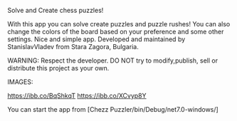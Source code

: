 

Solve and Create chess puzzles!

With this app you can solve create puzzles and puzzle rushes! You can also change the colors of the board based on your preference and some other settings. Nice and simple app. Developed and maintained by StanislavVladev from Stara Zagora, Bulgaria.

WARNING: Respect the developer. DO NOT try to modify,publish, sell or distribute this project as your own.

IMAGES:

https://ibb.co/BqShkqT https://ibb.co/XCvyp8Y

You can start the app from [Chezz Puzzler/bin/Debug/net7.0-windows/]
